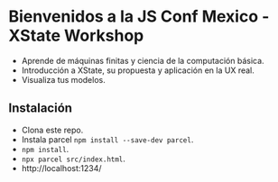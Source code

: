 # Bienvenidos a la JS Conf Mexico - XState Workshop

- Aprende de máquinas finitas y ciencia de la computación básica.
- Introducción a XState, su propuesta y aplicación en la UX real.
- Visualiza tus modelos.

## Instalación

- Clona este repo.
- Instala parcel `npm install --save-dev parcel`.
- `npm install`.
- `npx parcel src/index.html`.
- http://localhost:1234/
